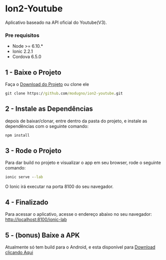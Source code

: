 # Ion2-Youtube
Aplicativo baseado na API oficial do Youtube(V3).

### Pre requisitos
- Node >= 6.10.*
- Ionic 2.2.1
- Cordova 6.5.0

## 1 - Baixe o Projeto
Faça o [Download do Projeto](https://github.com/modugno/ion2-youtube/archive/master.zip) ou clone ele
```cmd
git clone https://github.com/modugno/ion2-youtube.git
```

## 2 - Instale as Dependências
depois de baixar/clonar, entre dentro da pasta do projeto, e instale as dependências com o seguinte comando:
```cmd
npm install
```
## 3 - Rode o Projeto
Para dar build no projeto e visualizar o app em seu browser, rode o seguinte comando:
```cmd
ionic serve --lab
```
O Ionic irá executar na porta 8100 do seu navegador.

## 4 - Finalizado
Para acessar o aplicativo, acesse o endereço abaixo no seu navegador:
[http://localhost:8100/ionic-lab](http://localhost:8100/ionic-lab)

## 5 - (bonus) Baixe a APK
Atualmente só tem build para o Android, e esta disponível para [Download clicando Aqui](https://github.com/modugno/ion2-youtube/raw/master/src/APK/android-ion-youtube.apk)